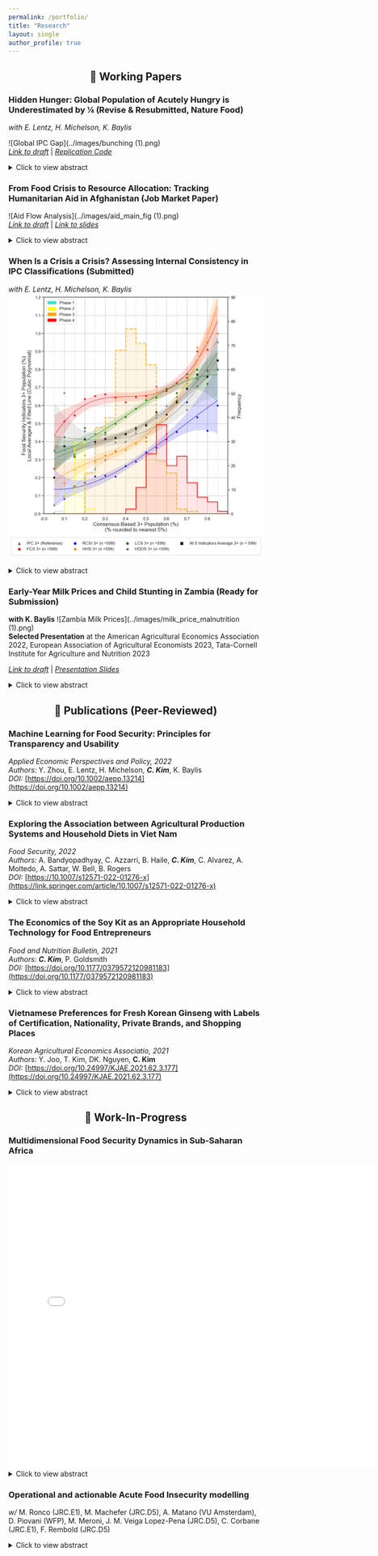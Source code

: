 ```yaml
---
permalink: /portfolio/
title: "Research"
layout: single
author_profile: true
---
```


<h2 style="text-align: center;">🧾 Working Papers</h2>

### **Hidden Hunger: Global Population of Acutely Hungry is Underestimated by ¼ (Revise & Resubmitted, Nature Food)**  
*with E. Lentz, H. Michelson, K. Baylis*

![Global IPC Gap](../images/bunching (1).png)  
[*Link to draft*](https://uofi.app.box.com/file/1688331946836?s=v2tylljea7plookmep4im18tm4c77clh) | [*Replication Code*](https://github.com/mnmx0101/IPC_Paper)

<details>
<summary>Click to view abstract</summary>

Acute hunger affects hundreds of millions of people worldwide with long-term consequences for health, development and security. The Integrated Food Security Phase Classification (IPC) system is the global method for classifying food insecurity severity and is used to allocate more than six billion dollars of humanitarian food assistance annually. Despite concerns that IPC estimates overstate globally food insecurity, our analysis of data from 2.8 billion people between 2017–2023 shows the opposite. We find that IPC assessments underestimate the number of acutely hungry people in the world, missing one in four. Using a non-parametric statistical approach, we find evidence of bunching or under-classification around the threshold that differentiates areas classified as ‘stressed’ from those ‘in crisis’—a critical threshold intended to trigger humanitarian funding. Contrary to widely held assumptions, our findings suggest that the prevalence and severity of acute hunger is significantly higher than current global estimates.

</details>

### **From Food Crisis to Resource Allocation: Tracking Humanitarian Aid in Afghanistan (Job Market Paper)**  
![Aid Flow Analysis](../images/aid_main_fig (1).png)  
[*Link to draft*](https://uofi.app.box.com/file/1716072760356?s=q0oxfiytwzgzziogdyc60mmc7p40co5t) | [*Link to slides*](https://github.com/mnmx0101/chungmann_kim/files/ipc_aid_slides.pdf)

<details>
<summary>Click to view abstract</summary>

This study sheds light on a critical challenge for global humanitarian efforts: delivering timely, targeted aid to regions facing acute food insecurity. As hunger intensifies worldwide, the Integrated Food Security Phase Classification (IPC) system plays a pivotal role, alerting the world to regions in crisis and directing billions in relief aid to those in dire need. Yet, a fundamental question remains—does the IPC mobilize aid with the speed and precision necessary to meet escalating needs? Focusing on Afghanistan, a priority IPC country, this study introduces a novel dataset that aligns humanitarian funding flows with IPC regional classifications. Utilizing a staggered Difference-in-Differences approach, I investigate how IPC phase escalations impact immediate aid responses. The findings reveal a significant but insufficient increase in funding following transitions to IPC Phase 4, underscoring the gap between current aid allocations and the critical needs of populations facing severe food insecurity. This research offers a first-of-its-kind subnational analysis of IPC-driven aid allocation, providing policymakers with essential insights to strengthen future humanitarian response efforts.

</details>

### **When Is a Crisis a Crisis? Assessing Internal Consistency in IPC Classifications (Submitted)**  
*with E. Lentz, H. Michelson, K. Baylis*
![IPC Threshold Consistency](../images/inconsistent_ipc.png)

<details>
<summary>Click to view abstract</summary>

The world relies on assessments by the United Nations-facilitated Integrated Food Security Phase Classification (IPC) to identify where populations are most food insecure and to quantify the severity of these situations. IPC sub-national assessments are designed to be comparable over space and time in the 30 countries in which they operate. Humanitarian agencies appear to treat these assessments as authoritative and comparable, relying on IPC classifications to allocate more than six billion dollars of aid globally and annuallyper year. In this paper, we study whether IPC food insecurity classifications are indeed consistent and comparable across time and space. Analyzing 1,881 IPC classifications from fifteen countries between 2019 and 2023, we show that the IPC technical working groups who make IPC assessments face recurring and significant challenges related to data and food security measurement, resulting from often discordant underlying food security data. These data and measurement challenges make achieving consistency challenging, underscoring both the fundamental difficulty of food security classifications and the value of the IPC process, which is based on achieving consensus among trained experts based on available data and contextual information. We find that the vast majority of classifications are consistent with IPC technical guidance, but that this guidance allows for a wide range of classifications . We also find evidence that IPC technical working groups differ in the way that they rely on available food security data, often weighing food security indicators differently in different locations. Though variation in the way in which how the food security indicators are used to make assessments can reflect different sets of evidence and contexts, we also find that working groups even weigh indicators differently across time for the same location. Further, TWGs do not treat closely correlated food security indicators as substitutes, suggesting some inconsistency in the treatment of food security indicators across assessments. We discuss implications of these findings for policy and for the use of IPC assessments in research.

</details>

### **Early-Year Milk Prices and Child Stunting in Zambia (Ready for Submission)** 
**with K. Baylis** 
![Zambia Milk Prices](../images/milk_price_malnutrition (1).png)  
**Selected Presentation** at the American Agricultural Economics Association 2022, European Association of Agricultural Economists 2023, Tata-Cornell Institute for Agriculture and Nutrition 2023

[*Link to draft*](https://uofi.box.com/s/vgameizo3rivde5isa01kol7mhjwa59s) | [*Presentation Slides*](https://uofi.box.com/s/qiodej02vq9nx5nsvyc0jzn9qwxbyjhv)

<details>
<summary>Click to view abstract</summary>

Zambia experienced a sharp rise in food prices in late 2015. In this study, we construct a novel dataset by integrating historical food price data with the most recent Zambia Demographic and Health Survey (DHS) from 2018. We examine the relationship between early-life food prices (e.g., fresh milk and mealie meal) and under-five child stunting in Zambia, while accounting for child-level characteristics and household fixed effects. Our findings suggest that elevated milk prices during the early years of life (12 to 24 months) are a significant risk factor for stunting among children aged 24 to 59 months, particularly those who completed their first two years of life. The effect is especially pronounced in urban areas, particularly among the poorest and middle-income groups, whose milk consumption rates are relatively high, excluding the wealthiest group. This study contributes to the literature by empirically identifying the critical timing at which price shocks in nutrient-dense foods contribute to stunting. It highlights both the most vulnerable groups during price shocks and the optimal timing for interventions to mitigate the risk of stunting.

</details>


<h2 style="text-align: center;">📘 Publications (Peer-Reviewed)</h2>

### **Machine Learning for Food Security: Principles for Transparency and Usability**  
*Applied Economic Perspectives and Policy, 2022*  
*Authors:* Y. Zhou, E. Lentz, H. Michelson, **_C. Kim_**, K. Baylis  
*DOI:* [https://doi.org/10.1002/aepp.13214](https://doi.org/10.1002/aepp.13214)

<details>
<summary>Click to view abstract</summary>

Machine learning (ML) holds potential to predict hunger crises before they occur. Yet, ML models embed crucial choices that affect their utility. We develop a prototype model to predict food insecurity across three countries in sub-Saharan Africa. Readily available data on prices, assets, and weather all influence our model predictions. Our model obtains 55%–84% accuracy, substantially outperforming both a logit and ML models using only time and location. We highlight key principles for transparency and demonstrate how modeling choices between recall and accuracy can be tailored to policy-maker needs. Our work provides a path for future modeling efforts in this area.

</details>

### **Exploring the Association between Agricultural Production Systems and Household Diets in Viet Nam**  
*Food Security, 2022*  
*Authors:* A. Bandyopadhyay, C. Azzarri, B. Haile, **_C. Kim_**, C. Alvarez, A. Moltedo, A. Sattar, W. Bell, B. Rogers  
*DOI:* [https://10.1007/s12571-022-01276-x](https://link.springer.com/article/10.1007/s12571-022-01276-x)

<details>
<summary>Click to view abstract</summary>

The government of Viet Nam promotes an integrated and diversified production system that focuses on the symbiotic relationship of livestock, aquaculture, and fruits and vegetables (F&V), locally known as Vuon Ao Chuong (VAC). The expectation is that this system can prevent soil degradation, while improving dietary quality and income. This study examines the correlation between VAC production systems and diets using cross-sectional data from the 2016 round of the Viet Nam Household Living Standards Survey (VHLSS). Using ordinary least squares, we model four continuous outcome variables related to quantity consumed of fruits and vegetables, fiber, animal protein, and dietary energy; while using logistical regression, we model three indicator variables related to whether diets are balanced in terms of intake of dietary energy derived from carbohydrates, proteins, and fats. While individual components of VAC, such as aquaculture or F&V production, show a positive correlation with one or more dietary indicators, adoption of the full VAC system is found to be positively correlated only with dietary fiber consumption, making it challenging to establish a causal link between system adoption and improved dietary quality. However, we find that several socioeconomic variables, such as access to markets, household wealth, education of the household members, and household size are positively associated with one or more dietary indicators. Further research is needed to establish strong and causal relationships, or lack thereof, between VAC system and diets by exploiting the panel structure of VHLSS to examine the role of VAC in improving nutritional outcomes in Viet Nam.

</details>

### **The Economics of the Soy Kit as an Appropriate Household Technology for Food Entrepreneurs**  
*Food and Nutrition Bulletin, 2021*  
*Authors:* **_C. Kim_**, P. Goldsmith  
*DOI:* [https://doi.org/10.1177/0379572120981183](https://doi.org/10.1177/0379572120981183)

<details>
<summary>Click to view abstract</summary>

The ability for women to operate as food entrepreneurs presents opportunities to leverage at-home production technologies that not only support family nutrition but also generate income. To these ends, the Feed the Future Malawi Agriculture Diversification Activity recently launched a development project involving a new technology, the Soy Kit. The Activity, a USAID (United States Agency for International Development) funded effort, sought to improve nutrition utilizing an underutilized local and highly nutritious feedstuff, soybean, through a woman’s entrepreneurship scheme.

</details>

### **Vietnamese Preferences for Fresh Korean Ginseng with Labels of Certification, Nationality, Private Brands, and Shopping Places** 
*Korean Agricultural Economics Associatio, 2021* <br>
*Authors:* Y. Joo, T. Kim, DK. Nguyen, **C. Kim** <br>
*DOI:* [https://doi.org/10.24997/KJAE.2021.62.3.177](https://doi.org/10.24997/KJAE.2021.62.3.177)

<details>
<summary>Click to view abstract</summary>

Fresh Korean ginseng needs more credibility in the Vietnam market since fresh ginseng imported from China is increasing, and the Vietnam government promotes its national Ngoc Linh ginseng brand. Therefore, this study determines factors of three shopping places (the department store, supermarket, and ginseng specialty store), the certification label of good agriculture products (Viet GAP), Korean nationality, and three famous private brands of CheongKwanJang, HanSamIn, and Geumhong affecting Vietnamese consumers fresh ginseng choices based on 897 respondents from Hanoi and Hochiminh City in January 2018. Conditional and random parameter logits are used to find differences in the independent assumptions relaxation among irrelevant alternatives. Hausman test for IIA assumptions holds for the choice of the department store, ginseng specialty store, and None. Overall results show that shopping places, the Korean national flag, and the existence of VietGap positively affect Vietnam consumers choices. However, none of the Korean private brands could significantly affect Vietnamese choice for fresh ginseng products. The shopping place of ginseng specialty stores gets the highest WTP, followed by supermarkets and department stores. Korean national flag also shows a high WTP, which is higher than Vietgap, a certificate from Vietnam agricultural products. Female consumers tend to pay more WTP than males. Hochiminh consumers are willing to pay more than Hanoi consumers on average. Of course, the high-income consumers tend to pay more WTP than the low-income group. However, the low-income groups still demand fresh ginseng at a significant price. Understanding different price effects by consumer groups seem helpful for small and medium enterprises to market their ginseng products into Vietnam by further considering the origin of Korean nationality.

</details>

<h2 style="text-align: center;">🔬 Work-In-Progress</h2>

### **Multidimensional Food Security Dynamics in Sub-Saharan Africa**  
<iframe src="../images/multi_fi_malawi.html" 
        width="150%" 
        height="600" 
        frameborder="0.5">
</iframe>

<details>
<summary>Click to view abstract</summary>

This study investigates how commonly used food security indicators—such as the Food Consumption Score (FCS), the Reduced Coping Strategies Index (rCSI), and an asset index—diverge in identifying food-insecure households. Using household survey data, we analyze the extent of overlap and discordance across these measures and examine the demographic and economic factors associated with each classification. Our findings highlight the multidimensional nature of food insecurity and underscore the importance of indicator choice for targeting, policy design, and program effectiveness.

</details>

### **Operational and actionable Acute Food Insecurity modelling**  
*w/* M. Ronco (JRC.E1), M. Machefer (JRC.D5), A. Matano (VU Amsterdam), D. Piovani (WFP), M. Meroni, J. M. Veiga Lopez-Pena (JRC.D5), C. Corbane (JRC.E1), F. Rembold (JRC.D5)​ 

<details>
<summary>Click to view abstract</summary>

This study presents a comprehensive review of modeling approaches for Acute Food Insecurity (AFI), bridging the gap between food security experts and the machine learning community. We evaluate several machine learning approaches for forecasting food crises up to three months in advance and for identifying historical drivers behind AFI conditions used in IPC/CH and FEWS NET systems. We introduce a benchmark dataset that is global, frequently updated, and disaggregated to monthly and admin-2 levels. This dataset enables institutional collaboration, supports reproducible research, and facilitates model development focused on both accuracy and explainability.

</details>